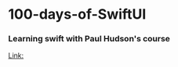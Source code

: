 # 100-days-of-SwiftUI

### Learning swift with Paul Hudson's course 

[Link: ](https://www.hackingwithswift.com/100/swiftui/)